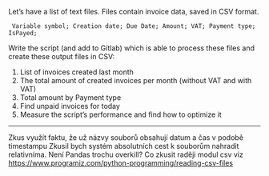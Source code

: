 Let’s have a list of text files. Files contain invoice data, saved in CSV format.

     Variable symbol; Creation date; Due Date; Amount; VAT; Payment type; IsPayed;
     
Write the script (and add to Gitlab) which is able to process these files and create these output files in CSV:
1) List of invoices created last month
2) The total amount of created invoices per month (without VAT and with VAT)
3) Total amount by Payment type
4) Find unpaid invoices for today
5) Measure the script’s performance and find how to optimize it
----
Zkus využít faktu, že už názvy souborů obsahují datum a čas v podobě timestampu
Zkusil bych systém absolutních cest k souborům nahradit relativníma. Není Pandas trochu overkill? Co zkusit raději modul csv viz https://www.programiz.com/python-programming/reading-csv-files
